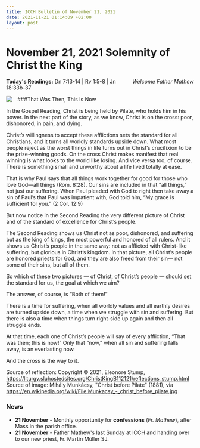 ```yaml
---
title: ICCH Bulletin of November 21, 2021
date: 2021-11-21 01:14:09 +02:00
layout: post
---
```


# November 21, 2021 Solemnity of Christ the King
<span style="float: right"><em>Welcome Father Mathew</em></span>
**Today's Readings:** Dn 7:13-14 | Rv 1:5-8 | Jn 18:33b-37


<img style="float: left; margin-right: 1em;" src="https://upload.wikimedia.org/wikipedia/commons/thumb/4/45/Munkacsy_-_Christ_in_front_of_Pilate.jpg/800px-Munkacsy_-_Christ_in_front_of_Pilate.jpg">

###That Was Then, This Is Now

In the Gospel Reading, Christ is being held by Pilate, who holds him in his power. In the next part of the story, as we know, Christ is on the cross: poor, dishonored, in pain, and dying.

Christ’s willingness to accept these afflictions sets the standard for all Christians, and it turns all worldly standards upside down. What most people reject as the worst things in life turns out in Christ’s crucifixion to be the prize-winning goods. On the cross Christ makes manifest that real winning is what looks to the world like losing. And vice versa too, of course. There is something small and unworthy about a life lived totally at ease.

That is why Paul says that all things work together for good for those who love God—all things (Rom. 8:28). Our sins are included in that “all things,” not just our suffering. When Paul pleaded with God to right then take away a sin of Paul’s that Paul was impatient with, God told him, “My grace is sufficient for you.” (2 Cor. 12:9)

But now notice in the Second Reading the very different picture of Christ and of the standard of excellence for Christ’s people. 

The Second Reading shows us Christ not as poor, dishonored, and suffering but as the king of kings, the most powerful and honored of all rulers. And it shows us Christ’s people in the same way: not as afflicted with Christ-like suffering, but glorious in Christ’s kingdom. In that picture, all Christ’s people are honored priests for God, and they are also freed from their sin— not some of their sins, but all of them.

So which of these two pictures — of Christ, of Christ’s people — should set the standard for us, the goal at which we aim?

The answer, of course, is “Both of them!”
 
There is a time for suffering, when all worldly values and all earthly desires are turned upside down, a time when we struggle with sin and suffering. But there is also a time when things turn right-side up again and then all struggle ends.

At that time, each one of Christ’s people will say of every affliction, “That was then; this is now!” Only that “now,” when all sin and suffering falls away, is an everlasting now.

And the cross is the way to it.

Source of reflection: Copyright © 2021, Eleonore Stump, https://liturgy.sluhostedsites.org/ChristKingB112121/reflections_stump.html
Source of image: Mihály Munkácsy, "Christ before Pilate" (1881), via https://en.wikipedia.org/wiki/File:Munkacsy_-_christ_before_pilate.jpg


### News 

* **21 November** - Monthly opportunity for **confessions** (*Fr. Mathew*), after Mass in the parish office.
* **21 November** - Father Mathew's last Sunday at ICCH and handing over to our new priest, Fr. Martin Müller SJ.
